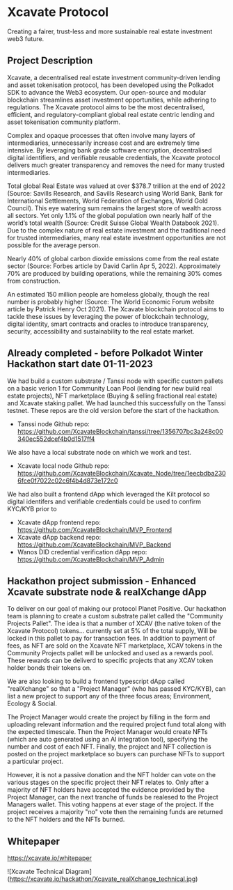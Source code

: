 # Xcavate Protocol
Creating a fairer, trust-less and more sustainable real estate investment web3 future.

## Project Description

​​Xcavate, a decentralised real estate investment community-driven lending and asset tokenisation protocol, has been developed using the Polkadot SDK to advance the Web3 ecosystem. Our open-source and modular blockchain streamlines asset investment opportunities, while adhering to regulations. The Xcavate protocol aims to be the most decentralised, efficient, and regulatory-compliant global real estate centric lending and asset tokenisation community platform.

Complex and opaque processes that often involve many layers of intermediaries, unnecessarily increase cost and are extremely time intensive. By leveraging bank grade software encryption, decentralised digital identifiers, and verifiable reusable credentials, the Xcavate protocol delivers much greater transparency and removes the need for many trusted intermediaries.

Total global Real Estate was valued at over $378.7 trillion at the end of 2022 (Source: Savills Research, and Savills Research using World Bank, Bank for International Settlements, World Federation of Exchanges, World Gold Council). This eye watering sum remains the largest store of wealth across all sectors. Yet only 1.1% of the global population own nearly half of the world’s total wealth (Source: Credit Suisse Global Wealth Databook 2021). Due to the complex nature of real estate investment and the traditional need for trusted intermediaries, many real estate investment opportunities are not possible for the average person.

Nearly 40% of global carbon dioxide emissions come from the real estate sector (Source: Forbes article by David Carlin Apr 5, 2022). Approximately 70% are produced by building operations, while the remaining 30% comes from construction.

An estimated 150 million people are homeless globally, though the real number is probably higher (Source: The World Economic Forum website article by Patrick Henry Oct 2021).
The Xcavate blockchain protocol aims to tackle these issues by leveraging the power of blockchain technology, digital identity, smart contracts and oracles to introduce transparency, security,  accessibility and sustainability to the real estate market.


## Already completed - before Polkadot Winter Hackathon start date 01-11-2023

We had build a custom substrate / Tanssi node with specific custom pallets on a basic verion 1 for Community Loan Pool (lending for new build real estate projects), NFT marketplace (Buying & selling fractional real estate) and Xcavate staking pallet. We had launched this successfully on the Tanssi testnet. These repos are the old version before the start of the hackathon. 

- Tanssi node Github repo: https://github.com/XcavateBlockchain/tanssi/tree/1356707bc3a248c00340ec552dcef4b0d1517ff4

We also have a local substrate node on which we work and test.

- Xcavate local node Github repo: https://github.com/XcavateBlockchain/Xcavate_Node/tree/1eecbdba2306fce0f7022c02c6f4b4d873e172c0

We had also built a frontend dApp which leveraged the Kilt protocol so digital identifers and verifiable credentials could be used to confirm KYC/KYB prior to

- Xcavate dApp frontend repo: https://github.com/XcavateBlockchain/MVP_Frontend
- Xcavate dApp backend repo: https://github.com/XcavateBlockchain/MVP_Backend
- Wanos DID credential verification dApp repo: https://github.com/XcavateBlockchain/MVP_Admin  

## Hackathon project submission - Enhanced Xcavate substrate node & realXchange dApp

To deliver on our goal of making our protocol Planet Positive. Our hackathon team is planning to create a custom substrate pallet called the "Community Projects Pallet". The idea is that a number of XCAV (the native token of the Xcavate Protocol) tokens... currently set at 5% of the total supply, Will be locked in this pallet to pay for transaction fees. In addition to payment of fees, as NFT are sold on the Xcavate NFT marketplace, XCAV tokens in the Community Projects pallet will be unlocked and used as a rewards pool. These rewards can be deliverd to specific projects that any XCAV token holder bonds their tokens on.

We are also looking to build a frontend typescript dApp called "realXchange" so that a "Project Manager" (who has passed KYC/KYB), can list a new project to support any of the three focus areas; Environment, Ecology & Social.

The Project Manager would create the project by filling in the form and uploading relevant information and the required project fund total along with the expected timescale. Then the Project Manager would create NFTs (which are auto generated using an AI integration tool), specifying the number and cost of each NFT. Finally, the project and NFT collection is posted on the project marketplace so buyers can purchase NFTs to support a particular project.

However, it is not a passive donation and the NFT holder can vote on the various stages on the specific project their NFT relates to. Only after a majority of NFT holders have accepted the evidence provided by the Project Manager, can the next tranche of funds be realesed to the Project Managers wallet. This voting happens at ever stage of the project. If the project receives a majority "no" vote then the remaining funds are returned to the NFT holders and the NFTs burned.

## Whitepaper

https://xcavate.io/whitepaper

![Xcavate Technical Diagram] (https://xcavate.io/hackathon/Xcavate_realXchange_technical.jpg)
